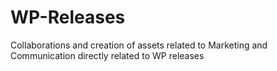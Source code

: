 # WP-Releases
Collaborations and creation of assets related to Marketing and Communication directly related to WP releases
